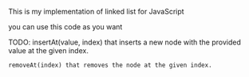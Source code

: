 This is my implementation of linked list for JavaScript

you can use this code as you want

TODO: 
    insertAt(value, index) that inserts a new node with the provided value at the given index.
    
    removeAt(index) that removes the node at the given index.
